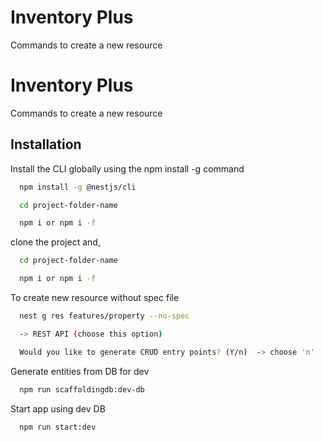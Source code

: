 # Inventory Plus

Commands to create a new resource

# Inventory Plus

Commands to create a new resource

## Installation

Install the CLI globally using the npm install -g command

```bash
  npm install -g @nestjs/cli

  cd project-folder-name

  npm i or npm i -f
```

clone the project and,

```bash
  cd project-folder-name

  npm i or npm i -f
```

To create new resource without spec file

```bash
  nest g res features/property --no-spec

  -> REST API (choose this option)

  Would you like to generate CRUD entry points? (Y/n)  -> choose 'n'
```

Generate entities from DB for dev

```bash
  npm run scaffoldingdb:dev-db
```

Start app using dev DB

```bash
  npm run start:dev
```
